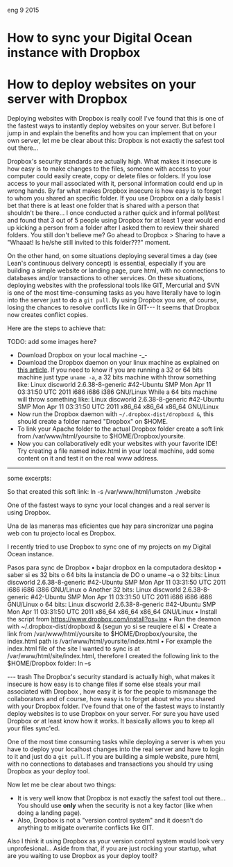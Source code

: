 <permalink>eng</permalink>
<month>9</month>
<year>2015</year>

# How to sync your Digital Ocean instance with Dropbox
# How to deploy websites on your server with Dropbox

Deploying websites with Dropbox is really cool! I've found that this is one of the fastest ways to instantly deploy websites on your server. But before I jump in and explain the benefits and how you can implement that on your own server, let me be clear about this: Dropbox is not exactly the safest tool out there...

Dropbox's security standards are actually high. What makes it insecure is how easy is to make changes to the files, someone with access to your computer could easily create, copy or delete files or folders. If you lose access to your mail associated with it, personal information could end up in wrong hands. By far what makes Dropbox insecure is how easy is to forget to whom you shared an specific folder. If you use Dropbox on a daily basis I bet that there is at least one folder that is shared with a person that shouldn't be there... I once conducted a rather quick and informal poll/test and found that 3 out of 5 people using Dropbox for at least 1 year would end up kicking a person from a folder after I asked them to review their shared folders. You still don't believe me? Go ahead to Dropbox > Sharing to have a "Whaaat! Is he/she still invited to this folder???" moment.

On the other hand, on some situations deploying several times a day (see Lean's continuous delivery concept) is essential, especially if you are building a simple website or landing page, pure html, with no connections to databases and/or transactions to other services. On these situations, deploying websites with the professional tools like GIT, Mercurial and SVN is one of the most time-consuming tasks as you have literally have to login into the server just to do a `git pull`. By using Dropbox you are, of course, losing the chances to resolve conflicts like in GIT--- It seems that Dropbox now creates conflict copies.

Here are the steps to achieve that:

<hidden>TODO: add some images here?</hidden>

 - Download Dropbox on your local machine -_-
 - Download the Dropbox daemon on your linux machine as explained on [this article](https://www.dropbox.com/install?os=lnx). If you need to know if you are running a 32 or 64 bits machine just type `uname -a`, a 32 bits machine withh throw something like:
 Linux discworld 2.6.38-8-generic #42-Ubuntu SMP Mon Apr 11 03:31:50 UTC 2011 i686 i686 i386 GNU/Linux
 While a 64 bits machine will throw something like:
 Linux discworld 2.6.38-8-generic #42-Ubuntu SMP Mon Apr 11 03:31:50 UTC 2011 x86_64 x86_64 x86_64 GNU/Linux 
 - Now run the Dropbox daemon with `~/.dropbox-dist/dropboxd &`, this should create a folder named "Dropbox" on $HOME.
 - To link your Apache folder to the actual Dropbox folder create a soft link from /var/www/html/yoursite to $HOME/Dropbox/yoursite.
 - Now you can collaboratively edit your websites with your favorite IDE! Try creating a file named index.html in your local machine, add some content on it and test it on the real www address.
 

 
---
<hidden>
some excerpts:

So that created this soft link: ln -s /var/www/html/lumston ./website

One of the fastest ways to sync your local changes and a real server is using Dropbox. 

Una de las maneras mas eficientes que hay para sincronizar una pagina web con tu projecto local es Dropbox. 

I recently tried to use Dropbox to sync one of my projects on my Digital Ocean instance. 


Pasos para sync de Dropbox
•	bajar dropbox en la computadora desktop
•	saber si es 32 bits o 64 bits la instancia de DO
o	uname –a
o	32  bits: Linux discworld 2.6.38-8-generic #42-Ubuntu SMP Mon Apr 11 03:31:50 UTC 2011 i686 i686 i386 GNU/Linux
o	Another 32 bits: Linux discworld 2.6.38-8-generic #42-Ubuntu SMP Mon Apr 11 03:31:50 UTC 2011 i686 i686 i686 GNU/Linux
o	64 bits:  Linux discworld 2.6.38-8-generic #42-Ubuntu SMP Mon Apr 11 03:31:50 UTC 2011 x86_64 x86_64 x86_64 GNU/Linux
•	Install the script from https://www.dropbox.com/install?os=lnx
•	Run the deamon with ~/.dropbox-dist/dropboxd & (segun yo si se reuqiere el &) 
•	Create a link from /var/www/html/yoursite to $HOME/Dropbox/yoursite, the index.html path is /var/www/html/yoursite/index.html
•	For example the index.html file of the site I wanted to sync is at /var/www/html/site/index.html, therefore I created the following link to the $HOME/Dropbox folder:
ln –s 



--- trash
The Dropbox's security standard is actually high, what makes it insecure is how easy is to change files if some else steals your mail associated with Dropbox , how easy it is for the people to mismanage the collaborators and of course, how easy is to forget about who you shared with your Dropbox folder.
I've found that one of the fastest ways to instantly deploy websites is to use Dropbox on your server. For sure you have used Dropbox or at least know how it works. It basically allows you to keep all your files sync'ed.

One of the most time consuming tasks while deploying a server is when you have to deploy your localhost changes into the real server and have to login to it and just do a `git pull`. If you are building a simple website, pure html, with no connections to databases and transactions you should try using Dropbox as your deploy tool.


Now let me be clear about two things: 
 - It is very well know that Dropbox is not exactly the safest tool out there... You should use **only** when the security is not a key factor (like when doing a landing page).
 - Also, Dropbox is not a "version control system" and it doesn't do anything to mitigate overwrite conflicts like GIT.

 Also I think it using Dropbox as your version control system would look very unprofesional... Aside from that, if you are just rocking your startup, what are you waiting to use Dropbox as your deploy tool!?
 
</hidden>